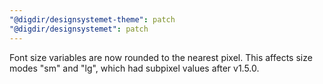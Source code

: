 ```yaml
---
"@digdir/designsystemet-theme": patch
"@digdir/designsystemet": patch
---
```


Font size variables are now rounded to the nearest pixel. This affects size modes "sm" and "lg", which had subpixel values after v1.5.0.
